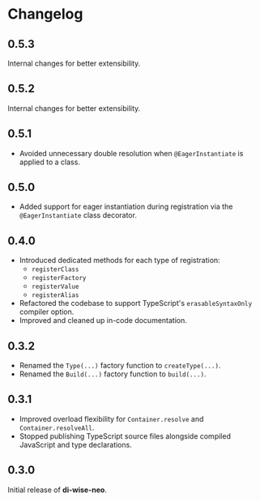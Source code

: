 # Changelog

## 0.5.3

Internal changes for better extensibility.

## 0.5.2

Internal changes for better extensibility.

## 0.5.1

- Avoided unnecessary double resolution when `@EagerInstantiate` is applied to a class.

## 0.5.0

- Added support for eager instantiation during registration via the `@EagerInstantiate` class decorator.

## 0.4.0

- Introduced dedicated methods for each type of registration:
  - `registerClass`
  - `registerFactory`
  - `registerValue`
  - `registerAlias`
- Refactored the codebase to support TypeScript's `erasableSyntaxOnly` compiler option.
- Improved and cleaned up in-code documentation.

## 0.3.2

- Renamed the `Type(...)` factory function to `createType(...)`.
- Renamed the `Build(...)` factory function to `build(...)`.

## 0.3.1

- Improved overload flexibility for `Container.resolve` and `Container.resolveAll`.
- Stopped publishing TypeScript source files alongside compiled JavaScript and type declarations.

## 0.3.0

Initial release of **di-wise-neo**.
